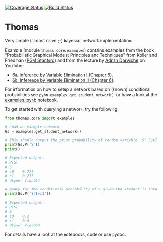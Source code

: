 [![Coverage Status](https://coveralls.io/repos/github/mellesies/py-bn/badge.svg?branch=master)](https://coveralls.io/github/mellesies/thomas-core?branch=thomas)
[![Build Status](https://travis-ci.org/mellesies/thomas-core.svg?branch=thomas)](https://travis-ci.org/mellesies/thomas-core)

# Thomas
Very simple (almost naive ;-) bayesian network implementation.

Example (module `thomas.core.examples`) contains examples from the book "Probabilistic Graphical Models: Principles and Techniques" from Koller and Friedman ([PGM Stanford](http://pgm.stanford.edu)) and from the lecture by [Adnan Darwiche](http://web.cs.ucla.edu/~darwiche/) on YouTube:
* [6a. Inference by Variable Elimination I (Chapter 6)](https://www.youtube.com/watch?v=7oRReD_ayWo).
* [6b. Inference by Variable Elimination II (Chapter 6)](https://www.youtube.com/watch?v=QSSmx1ndUvg).

For information on how to setup a network based on (known) conditional probabilities see `pybn.examples.get_student_network()` or have a look at the [examples.ipynb](examples.ipynb) notebook.

To get started with querying a network, try the following:
```python
from thomas.core import examples

# Load an example network
Gs = examples.get_student_network()

# This should output the prior probability of random variable 'S' (SAT score).
print(Gs.P('S'))
print()

# Expected output:
# P(S)
# S
# s0    0.725
# s1    0.275
# dtype: float64

# Query for the conditional probability of S given the student is intelligent.
print(Gs.P('S|I=i1'))

# Expected output:
# P(S)
# S
# s0    0.2
# s1    0.8
# dtype: float64
```

For details have a look at the notebooks, code or use pydoc.
